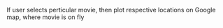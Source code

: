  If user selects perticular movie, then plot respective locations on Google map, where movie is on fly
